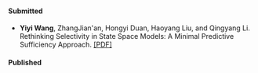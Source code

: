 #### Submitted

- <strong>Yiyi Wang</strong>, ZhangJian'an, Hongyi Duan, Haoyang Liu, and Qingyang Li. Rethinking Selectivity in State Space Models: A Minimal Predictive Sufficiency Approach. [[PDF]](https://openreview.net/pdf?id=69ePWM3FKp)

#### Published


